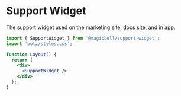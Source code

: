 # Support Widget

The support widget used on the marketing site, docs site, and in app.

```jsx
import { SupportWidget } from '@magicbell/support-widget';
import 'botz/styles.css';

function Layout() {
  return (
    <div>
      <SupportWidget />
    </div>
  );
}
```
